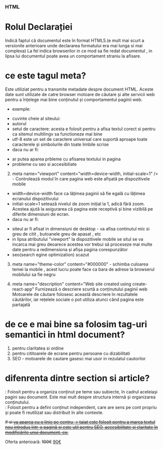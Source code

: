 ### HTML

# Rolul Declarației <!DOCTYPE html>
Indică faptul că documentul este în format HTML5.(e mult mai scurt a versionile anterioare unde declararea formatului era mai lunga si mai complexa)
La fel indica browserilor in ce mod sa fie redat documentul , in lipsa lui documentul poate avea un comportament straniu la afisare.

# ce este tagul meta?
Este utiliziat pentru a transmite metadate despre document HTML.
Aceste date sunt utilizate de catre browser motoare de căutare și alte servicii web
pentru a înțelege mai bine conținutul și comportamentul paginii web.
- exemple: 
* cuvinte cheie al siteului:
    <meta name="keywords" content="HTML, CSS, JavaScript, meta tag">
* autorul 
    <meta name="author" content="Numele Autorului">
* setul de caractere:
    <meta charset="UTF-8"> acesta e folosit pentru a afisa textul corect si pentru ca sitemul multilingv sa functioneze mai bine
* utf-8 este un set de caractere universal care suportă aproape toate caracterele și simbolurile din toate limbile scrise
* daca nu ar fi:
- ar putea aparea prbleme cu afisarea textului in pagina 
- probleme cu seo si accesibiliate 

2. meta name="viewport" content="width=device-width, initial-scale=1" /> - Controlează modul în care pagina web este afișată pe dispozitivele mobile
* width=device-width face ca lățimea paginii să fie egală cu lățimea ecranului dispozitivului
* initial-scale=1 setează nivelul de zoom inițial la 1, adică fără zoom. Acestea ajută la asigurarea că pagina este receptivă și bine vizibilă pe diferite dimensiuni de ecran.
* daca nu ar fi:
- siteul ar fi afisat in dimensiuni de desktop - va afisa continutul mic si greu de citit , butoanele greu de apasat , etc
- in lipsa atributului "viewport" la dispozitivele mobile se situl se va incarca mai greu deoarece acestea vor trebui să proceseze mai multe date pentru a redimensiona și afișa pagina corespunzător
- seo(search egine optimization) scazut 

3. meta name="theme-color" content="#000000" - schimba culoarea temei la mobile , acest lucru poate face ca bara de adrese la browserul mobilului sa fie negru

4. meta name="description" content="Web site created using create-react-app"  Furnizează o descriere scurtă a conținutului paginii web 
Motoarele de căutare folosesc această descriere în rezultatele căutărilor, iar rețelele sociale o pot utiliza atunci când pagina este partajată

# de ce e mai bine sa folosim tag-uri semantici in html document?
1. pentru claritatea si ordine
2. pentru cititoarele de ecrane pentru persoane cu dizabilitati
3. SEO - motoarele de cautare gasesc mai usor in rezulatul cautorilor

# difenrenta dintre section si article?
<section>: Folosit pentru a organiza conținut pe teme sau subiecte, în cadrul aceleiași pagini sau document. Este mai mult despre structura internă și organizarea conținutului.
<article>: Folosit pentru a defini conținut independent, care are sens pe cont propriu și poate fi reutilizat sau distribuit în alte contexte.

#<del> si <ins>
<del> va aparea cu o linie pe centru -> taiat
<ins> este folosit pentru a marca textul nou introdus într-o pagină și este util pentru SEO, accesibilitate și claritate în modificările unui document.
ex:
<p>Oferta anterioară: <del>100€</del> <ins>90€</ins></p>
